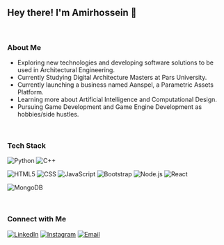<h2> Hey there! I'm Amirhossein 👋</h2>

<br/>

<h3> About Me </h3>


- Exploring new technologies and developing software solutions to  be used in Architectural Engineering.
- Currently Studying Digital Architecture Masters at Pars University.
- Currently launching a business named Aanspel, a Parametric Assets Platform.
- Learning more about Artificial Intelligence and Computational Design.
- Pursuing Game Development and Game Engine Development as hobbies/side hustles.

<br/>

<h3> Tech Stack</h3>

  ![Python](https://img.shields.io/badge/-Python-333333?style=flat&logo=python)
  ![C++](https://img.shields.io/badge/-C++-333333?style=flat&logo=C%2B%2B&logoColor=00599C)

  ![HTML5](https://img.shields.io/badge/-HTML5-333333?style=flat&logo=HTML5)
  ![CSS](https://img.shields.io/badge/-CSS-333333?style=flat&logo=CSS3&logoColor=1572B6)
  ![JavaScript](https://img.shields.io/badge/-JavaScript-333333?style=flat&logo=javascript)
  ![Bootstrap](https://img.shields.io/badge/-Bootstrap-333333?style=flat&logo=bootstrap&logoColor=563D7C)
  ![Node.js](https://img.shields.io/badge/-Node.js-333333?style=flat&logo=node.js)
  ![React](https://img.shields.io/badge/-React-333333?style=flat&logo=react)
  
  ![MongoDB](https://img.shields.io/badge/-MongoDB-333333?style=flat&logo=mongodb)


<br/>

<h3> Connect with Me </h3>

<p>
<a href="https://www.linkedin.com/in/accretence/"><img alt="LinkedIn" src="https://img.shields.io/badge/LinkedIn-Accretence-gray?style=flat&logo=linkedin"></a>
<a href="https://www.instagram.com/accretence/"><img alt="Instagram" src="https://img.shields.io/badge/Instagram-Accretence-gray?style=flat&logo=instagram"></a>
<a href="mailto:accretence@gmail.com"><img alt="Email" src="https://img.shields.io/badge/Email-Accretence-gray?style=flat&logo=gmail"></a>
</p>

